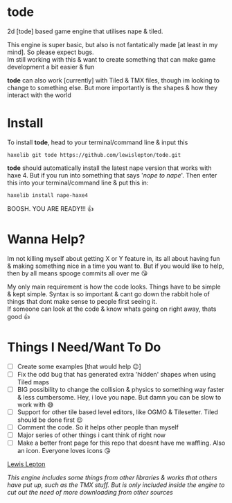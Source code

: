 # tode

2d [tode] based game engine that utilises nape & tiled.

This engine is super basic, but also is not fantatically made [at least in my mind]. So please expect bugs.<br>Im still working with this & want to create something that can make game development a bit easier & fun

**tode** can also work [currently] with Tiled & TMX files, though im looking to change to something else. But more importantly is the shapes & how they interact with the world

# Install

To install **tode**, head to your terminal/command line & input this

    haxelib git tode https://github.com/lewislepton/tode.git

**tode** should automatically install the latest nape version that works with haxe 4. But if you run into something that says '*nope to nape*'. Then enter this into your terminal/command line & put this in:

    haxelib install nape-haxe4

BOOSH. YOU ARE READY!!! 👍

# Wanna Help?

Im not killing myself about getting X or Y feature in, its all about having fun & making something nice in a time you want to. But if you would like to help, then by all means spooge commits all over me 😘

My only main requirement is how the code looks. Things have to be simple & kept simple. Syntax is so important & cant go down the rabbit hole of things that dont make sense to people first seeing it.<br>If someone can look at the code & know whats going on right away, thats good 👍

# Things I Need/Want To Do

- [ ] Create some examples [that would help 😉]
- [ ] Fix the odd bug that has generated extra 'hidden' shapes when using Tiled maps
- [ ] BIG possibility to change the collision & physics to something way faster & less cumbersome. Hey, i love you nape. But damn you can be slow to work with 😅
- [ ] Support for other tile based level editors, like OGMO & Tilesetter. Tiled should be done first 😉
- [ ] Comment the code. So it helps other people than myself
- [ ] Major series of other things i cant think of right now
- [ ] Make a better front page for this repo that doesnt have me waffling. Also an icon. Everyone loves icons 😘

[Lewis Lepton](https://lewislepton.com)

*This engine includes some things from other libraries & works that others have put up, such as the TMX stuff. But is only included inside the engine to cut out the need of more downloading from other sources*